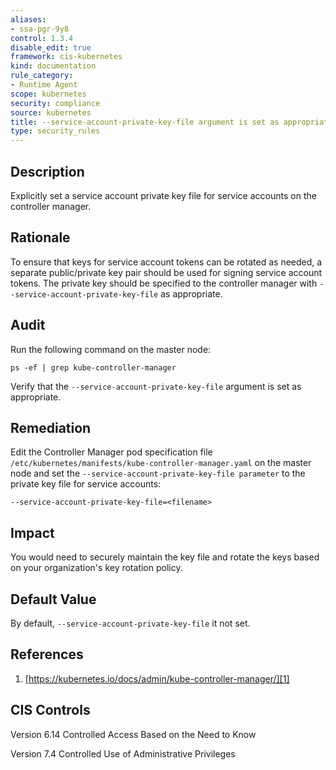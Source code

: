 ```yaml
---
aliases:
- ssa-pgr-9y8
control: 1.3.4
disable_edit: true
framework: cis-kubernetes
kind: documentation
rule_category:
- Runtime Agent
scope: kubernetes
security: compliance
source: kubernetes
title: --service-account-private-key-file argument is set as appropriate
type: security_rules
---
```


## Description

Explicitly set a service account private key file for service accounts on the controller manager.

## Rationale

To ensure that keys for service account tokens can be rotated as needed, a separate public/private key pair should be used for signing service account tokens. The private key should be specified to the controller manager with `--service-account-private-key-file` as appropriate.

## Audit

Run the following command on the master node: 
```
ps -ef | grep kube-controller-manager
```
Verify that the `--service-account-private-key-file` argument is set as appropriate.

## Remediation

Edit the Controller Manager pod specification file `/etc/kubernetes/manifests/kube-controller-manager.yaml` on the master node and set the `--service-account-private-key-file parameter` to the private key file for service accounts:

```
--service-account-private-key-file=<filename>
```

## Impact

You would need to securely maintain the key file and rotate the keys based on your organization's key rotation policy.

## Default Value

By default, `--service-account-private-key-file` it not set.

## References

1. [https://kubernetes.io/docs/admin/kube-controller-manager/][1]

## CIS Controls

Version 6.14 Controlled Access Based on the Need to Know

Version 7.4 Controlled Use of Administrative Privileges          

[1]: https://kubernetes.io/docs/admin/kube-controller-manager/
